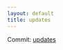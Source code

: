 ```yaml
---
layout: default
title: updates
---
```


Commit: [updates](https://github.com/DanGahanCGI/DanGahanCGI.github.io/commit/612ee9af50a9f433c928c2d176fcf0387dc9b5e7)

